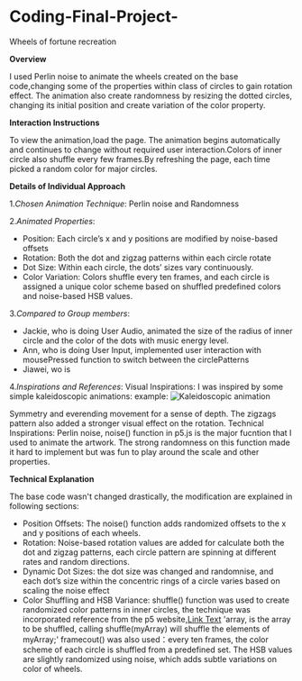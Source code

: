 # Coding-Final-Project-
Wheels of fortune recreation

**Overview**

I used Perlin noise to animate the wheels created on the base code,changing some of the properties within class of circles to gain rotation effect. The animation also create randomness by resizing the dotted circles, changing its initial position and create variation of the color property.

**Interaction Instructions**

To view the animation,load the page. The animation begins automatically and continues to change without required user interaction.Colors of inner circle also shuffle every few frames.By refreshing the page, each time picked a random color for major circles.

**Details of Individual Approach**
 
1._Chosen Animation Technique_: 
Perlin noise and Randomness

2._Animated Properties_:
- Position: Each circle’s x and y positions are modified by noise-based offsets
- Rotation: Both the dot and zigzag patterns within each circle rotate 
- Dot Size: Within each circle, the dots’ sizes vary continuously.
- Color Variation: Colors shuffle every ten frames, and each circle is assigned a unique color scheme based on shuffled predefined colors and noise-based HSB values.

3._Compared to Group members_:
- Jackie, who is doing User Audio, animated the size of the radius of inner circle and the color of the dots with music energy level.
- Ann, who is doing User Input, implemented user interaction with mousePressed function to switch between the circlePatterns
- Jiawei, wo is 
 

4._Inspirations and References_:
Visual Inspirations: I was inspired by some simple kaleidoscopic animations: 
example: ![Kaleidoscopic animation](https://img1.picmix.com/output/stamp/normal/7/7/4/2/2282477_b61a5.gif)

Symmetry and everending movement for a sense of depth. The zigzags pattern also added a stronger visual effect on the rotation.
Technical Inspirations: Perlin noise, noise() function in p5.js is the major fucntion that I used to animate the artwork. The strong randomness on this function made it hard to implement but was fun to play around the scale and other properties.

**Technical Explanation**

The base code wasn't changed drastically, the modification are explained in following sections:
- Position Offsets: The noise() function adds randomized offsets to the x and y positions of each wheels.
- Rotation: Noise-based rotation values are added for calculate both the dot and zigzag patterns, each circle pattern are spinning at different rates and random directions.
- Dynamic Dot Sizes: the dot size was changed and randomnise, and each dot’s size within the concentric rings of a circle varies based on scaling the noise effect
- Color Shuffling and HSB Variance: 
shuffle() function was used to create randomized color patterns in inner circles, the technique was incorporated reference from the p5 website,[Link Text](https://p5js.org/reference/p5/shuffle/) 'array, is the array to be shuffled, calling shuffle(myArray) will shuffle the elements of myArray;' framecout() was also used：every ten frames, the color scheme of each circle is shuffled from a predefined set. The HSB values are slightly randomized using noise, which adds subtle variations on color of wheels.

